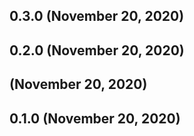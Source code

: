 ## 0.3.0 (November 20, 2020)


## 0.2.0 (November 20, 2020)


##  (November 20, 2020)


## 0.1.0 (November 20, 2020)


